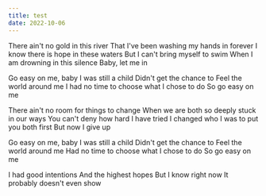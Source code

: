 ```yaml
---
title: test
date: 2022-10-06
---
```


There ain't no gold in this river
That I've been washing my hands in forever
I know there is hope in these waters
But I can't bring myself to swim
When I am drowning in this silence
Baby, let me in

Go easy on me, baby
I was still a child
Didn't get the chance to
Feel the world around me
I had no time to choose what I chose to do
So go easy on me

There ain't no room for things to change
When we are both so deeply stuck in our ways
You can't deny how hard I have tried
I changed who I was to put you both first
But now I give up

Go easy on me, baby
I was still a child
Didn't get the chance to
Feel the world around me
Had no time to choose what I chose to do
So go easy on me

I had good intentions
And the highest hopes
But I know right now
It probably doesn't even show
